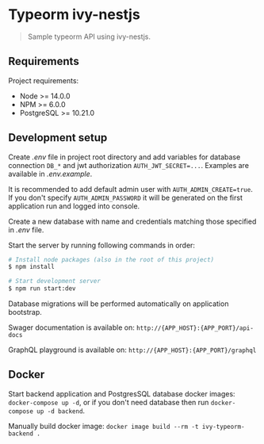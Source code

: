 # Typeorm ivy-nestjs

> Sample typeorm API using ivy-nestjs.

## Requirements

Project requirements:

* Node >= 14.0.0
* NPM >= 6.0.0
* PostgreSQL >= 10.21.0

## Development setup

Create _.env_ file in project root directory and add variables for database connection `DB_*` and jwt
authorization `AUTH_JWT_SECRET=...`. Examples are available in _.env.example_.

It is recommended to add default admin user with `AUTH_ADMIN_CREATE=true`. If you don't specify `AUTH_ADMIN_PASSWORD`
it will be generated on the first application run and logged into console.

Create a new database with name and credentials matching those specified in _.env_ file.

Start the server by running following commands in order:

```bash
# Install node packages (also in the root of this project)
$ npm install

# Start development server
$ npm run start:dev
```

Database migrations will be performed automatically on application bootstrap.

Swager documentation is available on: `http://{APP_HOST}:{APP_PORT}/api-docs`

GraphQL playground is available on: `http://{APP_HOST}:{APP_PORT}/graphql`

## Docker

Start backend application and PostgresSQL database docker images: `docker-compose up -d`, or if you don't need database
then run `docker-compose up -d backend`.

Manually build docker image: `docker image build --rm -t ivy-typeorm-backend .`
